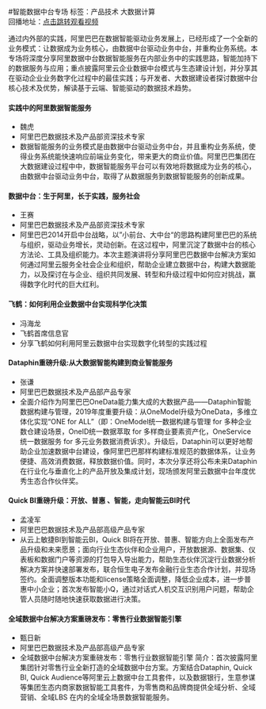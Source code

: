 #智能数据中台专场标签：<kbd>产品技术</kbd> <kbd>大数据计算</kbd><br>回播地址：[点击跳转观看视频](https://alhlsvodhls08.e.vhall.com/mp4record/智能数据中台专场.mp4)通过内外部的实践，阿里巴巴在数据智能驱动业务发展上，已经形成了一个全新的业务模式：让数据成为业务核心，由数据中台驱动业务中台，并重构业务系统。本专场将深度分享阿里数据中台数据智能服务在内部业务中的实践思路，智能加持下的数据服务与应用；重点披露阿里云企业数据中台模式与生态建设计划，并分享其在驱动企业业务数字化过程中的最佳实践；与开发者、大数据建设者探讨数据中台核心技术及优势，解读基于云端、智能驱动的数据技术趋势。#### 实践中的阿里数据智能服务* 魏虎* 阿里巴巴数据技术及产品部资深技术专家* 数据智能服务的业务模式是由数据中台驱动业务中台，并且重构业务系统，使得业务系统能快速响应前端业务变化，带来更大的商业价值。阿里巴巴集团在大数据建设过程中中，数据智能服务平台可以有效地将数据成为业务的核心，由数据中台驱动业务中台，取得了从数据服务到数据智能服务的创新成果。#### 数据中台：生于阿里，长于实践，服务社会* 王赛* 阿里巴巴数据技术及产品部资深技术专家* 阿里巴巴2014开启中台战略，以”小前台、大中台“的思路构建阿里巴巴的系统与组织，驱动业务增长，灵动创新。在这过程中，阿里沉淀了数据中台的核心方法论、工具及组织能力。本次主题演讲将分享阿里巴巴数据中台解决方案如何通过阿里云服务全社会企业和组织，帮助企业建立数据中台，构建大数据能力，以及探讨在与企业、组织共同发展、转型和升级过程中如何应对挑战，赢得数字化时代的巨大红利。#### 飞鹤：如何利用企业数据中台实现科学化决策* 冯海龙* 飞鹤首席信息官* 分享飞鹤如何利用阿里云数据中台实现数字化转型的实践过程#### Dataphin重磅升级:从大数据智能构建到商业智能服务 * 张谦* 阿里巴巴数据技术及产品部产品专家* 全面介绍作为阿里巴巴OneData能力集大成的大数据产品——Dataphin智能数据构建与管理，2019年度重要升级：从OneModel升级为OneData，多维立体化实现“ONE for ALL”（即：OneModel统一数据构建与管理 for 多种企业数仓建设场景，OneID统一数据萃取 for 多样商业要素资产化，OneService统一数据服务 for 多元业务数据消费诉求）。升级后，Dataphin可以更好地帮助企业加速数据中台建设，像阿里巴巴那样构建标准规范的数据体系，让业务便捷、高效消费数据，释放数据价值。同时，本次分享还将公布未来Dataphin在行业化与垂直化上的产品开放及集成计划，现场颁发阿里云数据中台年度优秀生态合作伙伴奖。#### Quick BI重磅升级：开放、普惠 、智能，走向智能云BI时代* 孟凌军* 阿里巴巴数据技术及产品部高级产品专家* 从云上敏捷BI到智能云BI，Quick BI将在开放、普惠、智能方向上全面发布产品升级和未来愿景；面向行业生态伙伴和企业用户，开放数据源、数据集、仪表板和数据门户等资源的打包导入导出能力，帮助生态伙伴沉淀行业数据分析解决方案并快速部署发布，联合恒生电子发布金融行业生态合作计划，并现场签约。全面调整版本功能和license策略全面调整，降低企业成本，进一步普惠中小企业；首次发布智能小Q，通过对话式人机交互识别用户问题，帮助企管人员随时随地快速获取数据进行决策。#### 全域数据中台解决方案重磅发布：零售行业数据智能引擎* 甄日新* 阿里巴巴数据技术及产品部高级产品专家* 全域数据中台解决方案重磅发布：零售行业数据智能引擎  简介：首次披露阿里集团针对零售行业全新打造的全域数据中台方案。方案结合Dataphin, Quick BI, Quick Audience等阿里云上数据中台工具套件，以及数据银行，生意参谋等集团生态内商家数据智能工具套件，为零售商和品牌商提供全域分析、全域营销、全域LBS 在内的全域全场景数据智能服务。